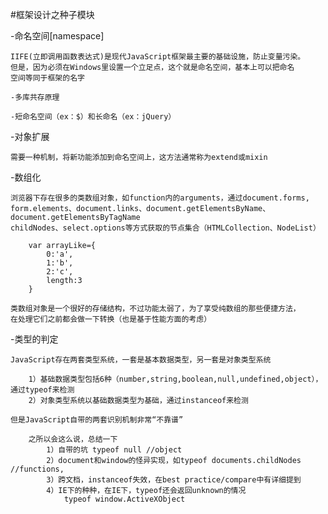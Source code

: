 #框架设计之种子模块

-命名空间[namespace]

	IIFE(立即调用函数表达式)是现代JavaScript框架最主要的基础设施，防止变量污染。
	但是，因为必须在Windows里设置一个立足点，这个就是命名空间，基本上可以把命名
	空间等同于框架的名字

	-多库共存原理

	-短命名空间（ex：$）和长命名（ex：jQuery）

-对象扩展

	需要一种机制，将新功能添加到命名空间上，这方法通常称为extend或mixin

-数组化

	浏览器下存在很多的类数组对象，如function内的arguments，通过document.forms,
	form.elements、document.links、document.getElementsByName、document.getElementsByTagName
	childNodes、select.options等方式获取的节点集合（HTMLCollection、NodeList）

		var arrayLike={
			0:'a',
			1:'b',
			2:'c',
			length:3
		}

	类数组对象是一个很好的存储结构，不过功能太弱了，为了享受纯数组的那些便捷方法，
	在处理它们之前都会做一下转换（也是基于性能方面的考虑）

-类型的判定

	JavaScript存在两套类型系统，一套是基本数据类型，另一套是对象类型系统

		1）基础数据类型包括6种（number,string,boolean,null,undefined,object），通过typeof来检测
		2）对象类型系统以基础数据类型为基础，通过instanceof来检测

	但是JavaScript自带的两套识别机制非常“不靠谱”

		之所以会这么说，总结一下
			1）自带的坑 typeof null //object
			2）document和window的怪异实现，如typeof documents.childNodes //functions,
			3）跨文档，instanceof失效，在best practice/compare中有详细提到
			4）IE下的种种，在IE下，typeof还会返回unknown的情况
				typeof window.ActiveXObject
